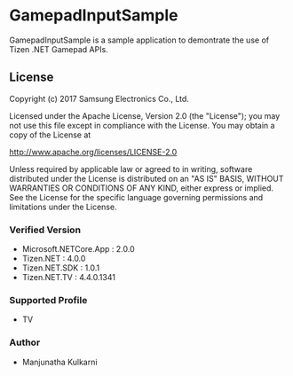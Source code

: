 # GamepadInputSample
GamepadInputSample is a sample application to demontrate the use of Tizen .NET Gamepad APIs.

## License
Copyright (c) 2017 Samsung Electronics Co., Ltd.

Licensed under the Apache License, Version 2.0 (the "License");
you may not use this file except in compliance with the License.
You may obtain a copy of the License at

http://www.apache.org/licenses/LICENSE-2.0

Unless required by applicable law or agreed to in writing, software
distributed under the License is distributed on an "AS IS" BASIS,
WITHOUT WARRANTIES OR CONDITIONS OF ANY KIND, either express or implied.
See the License for the specific language governing permissions and
limitations under the License.

### Verified Version
* Microsoft.NETCore.App : 2.0.0
* Tizen.NET : 4.0.0
* Tizen.NET.SDK : 1.0.1
* Tizen.NET.TV : 4.4.0.1341

### Supported Profile
* TV

### Author
* Manjunatha Kulkarni